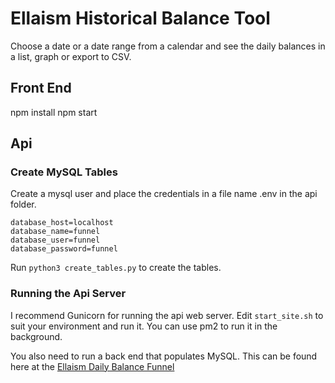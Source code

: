 # Ellaism Historical Balance Tool

Choose a date or a date range from a calendar and see the daily balances in a list, graph or export to CSV.


## Front End

npm install
npm start

## Api

### Create MySQL Tables

Create a mysql user and place the credentials in a file name .env in the api folder.

```
database_host=localhost
database_name=funnel
database_user=funnel
database_password=funnel
```

Run `python3 create_tables.py` to create the tables.


### Running the Api Server

I recommend Gunicorn for running the api web server.  Edit `start_site.sh` to suit your environment and run it.  You can use pm2 to run it in the background.

You also need to run a back end that populates MySQL.  This can be found here at the [Ellaism Daily Balance Funnel](https://github.com/stevemulligan/daily-balance-funnel)